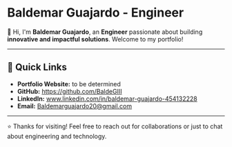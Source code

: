 # Baldemar Guajardo - Engineer

👋 Hi, I'm **Baldemar Guajardo**, an **Engineer** passionate about building **innovative and impactful solutions**. Welcome to my portfolio!

---

## 🚀 Quick Links

- **Portfolio Website:** to be determined
- **GitHub:** https://github.com/BaldeGIII
- **LinkedIn:** www.linkedin.com/in/baldemar-guajardo-454132228
- **Email:** Baldemarguajardo20@gmail.com

---

⭐️ Thanks for visiting! Feel free to reach out for collaborations or just to chat about engineering and technology.
